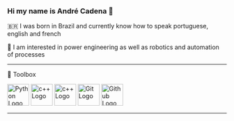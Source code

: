 ### Hi my name is André Cadena 👋

<!--
**AndreCadena/AndreCadena** is a ✨ _special_ ✨ repository because its `README.md` (this file) appears on your GitHub profile.

Here are some ideas to get you started:
-->
🇧🇷 I was born in Brazil and currently know how to speak portuguese, english and french

👀 I am interested in power engineering as well as robotics and automation of processes

---

🧰 Toolbox

<img src="https://cdn.jsdelivr.net/gh/devicons/devicon/icons/python/python-original.svg" alt="Python Logo" width="50" height="50"/> 
<img src="https://cdn.jsdelivr.net/gh/devicons/devicon/icons/jupyter/jupyter-original-wordmark.svg" alt="c++ Logo" width="50" height="50"/> 
<img src="https://cdn.jsdelivr.net/gh/devicons/devicon/icons/cplusplus/cplusplus-original.svg" alt="c++ Logo" width="50" height="50"/> 
<img src="https://cdn.jsdelivr.net/gh/devicons/devicon/icons/git/git-original.svg" alt="Git Logo" width="50" height="50"/> 
<img src="https://cdn.jsdelivr.net/gh/devicons/devicon/icons/github/github-original-wordmark.svg" alt="Github Logo" width="50" height="50"/> 


---
